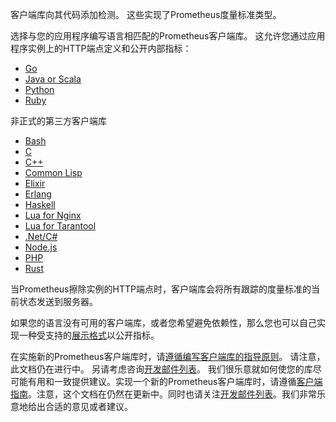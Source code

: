 客户端库向其代码添加检测。 这些实现了Prometheus度量标准类型。

选择与您的应用程序编写语言相匹配的Prometheus客户端库。 这允许您通过应用程序实例上的HTTP端点定义和公开内部指标：

 - [Go](https://github.com/prometheus/client_golang)
 - [Java or Scala](https://github.com/prometheus/client_java)
 - [Python](https://github.com/prometheus/client_python)
 - [Ruby](https://github.com/prometheus/client_ruby)

非正式的第三方客户端库
 - [Bash](https://github.com/aecolley/client_bash)
 - [C](https://github.com/digitalocean/prometheus-client-c)
 - [C++](https://github.com/jupp0r/prometheus-cpp)
 - [Common Lisp](https://github.com/deadtrickster/prometheus.cl)
 - [Elixir](https://github.com/deadtrickster/prometheus.ex)
 - [Erlang](https://github.com/deadtrickster/prometheus.erl)
 - [Haskell](https://github.com/fimad/prometheus-haskell)
 - [Lua for Nginx](https://github.com/knyar/nginx-lua-prometheus)
 - [Lua for Tarantool](https://github.com/tarantool/prometheus)
 - [.Net/C#](https://github.com/andrasm/prometheus-net)
 - [Node.js](https://github.com/siimon/prom-client)
 - [PHP](https://github.com/Jimdo/prometheus_client_php)
 - [Rust](https://github.com/pingcap/rust-prometheus)

当Prometheus擦除实例的HTTP端点时，客户端库会将所有跟踪的度量标准的当前状态发送到服务器。

如果您的语言没有可用的客户端库，或者您希望避免依赖性，那么您也可以自己实现一种受支持的[展示格式](https://prometheus.io/docs/instrumenting/exposition_formats/)以公开指标。

在实施新的Prometheus客户端库时，请[遵循编写客户端库的指导原则](https://prometheus.io/docs/instrumenting/writing_clientlibs/)。 请注意，此文档仍在进行中。 另请考虑咨询[开发邮件列表](https://groups.google.com/forum/#!forum/prometheus-developers)。 我们很乐意就如何使您的库尽可能有用和一致提供建议。实现一个新的Prometheus客户端库时，请遵循[客户端指南](https://prometheus.io/docs/instrumenting/writing_clientlibs)。注意，这个文档在仍然在更新中。同时也请关注[开发邮件列表](https://groups.google.com/forum/#!forum/prometheus-developers)。我们非常乐意地给出合适的意见或者建议。

